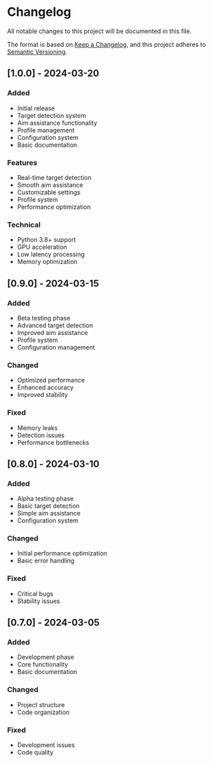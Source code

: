 # Changelog

All notable changes to this project will be documented in this file.

The format is based on [Keep a Changelog](https://keepachangelog.com/en/1.0.0/),
and this project adheres to [Semantic Versioning](https://semver.org/spec/v2.0.0.html).

## [1.0.0] - 2024-03-20

### Added
- Initial release
- Target detection system
- Aim assistance functionality
- Profile management
- Configuration system
- Basic documentation

### Features
- Real-time target detection
- Smooth aim assistance
- Customizable settings
- Profile system
- Performance optimization

### Technical
- Python 3.8+ support
- GPU acceleration
- Low latency processing
- Memory optimization

## [0.9.0] - 2024-03-15

### Added
- Beta testing phase
- Advanced target detection
- Improved aim assistance
- Profile system
- Configuration management

### Changed
- Optimized performance
- Enhanced accuracy
- Improved stability

### Fixed
- Memory leaks
- Detection issues
- Performance bottlenecks

## [0.8.0] - 2024-03-10

### Added
- Alpha testing phase
- Basic target detection
- Simple aim assistance
- Configuration system

### Changed
- Initial performance optimization
- Basic error handling

### Fixed
- Critical bugs
- Stability issues

## [0.7.0] - 2024-03-05

### Added
- Development phase
- Core functionality
- Basic documentation

### Changed
- Project structure
- Code organization

### Fixed
- Development issues
- Code quality 